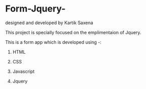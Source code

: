 # Form-Jquery-
designed and developed by Kartik Saxena

This project is specially focused on the emplimentaion of Jquery.

This is a form app which is developed using -:


1) HTML

2) CSS

3) Javascript

4) Jquery

